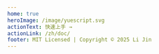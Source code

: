 ```yaml
---
home: true
heroImage: /image/yuescript.svg
actionText: 快速上手 →
actionLink: /zh/doc/
footer: MIT Licensed | Copyright © 2025 Li Jin
---
```


